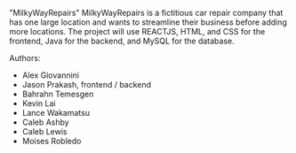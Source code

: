 "MilkyWayRepairs" 
MilkyWayRepairs is a fictitious car repair company that has one large location and wants to streamline their business before adding more locations.
The project will use REACTJS, HTML, and CSS for the frontend, Java for the backend, and MySQL for the database.

Authors: 
- Alex Giovannini
- Jason Prakash, frontend / backend
- Bahrahn Temesgen
- Kevin Lai
- Lance Wakamatsu
- Caleb Ashby
- Caleb Lewis
- Moises Robledo
